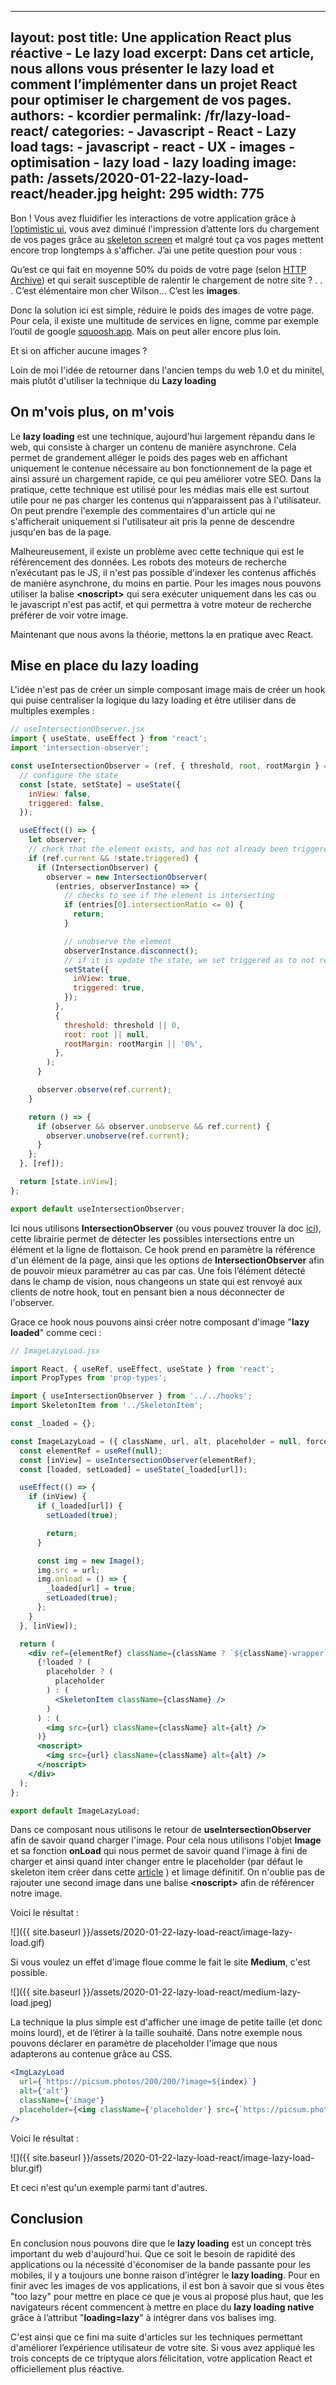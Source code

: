 
---
layout: post
title: Une application React plus réactive - Le lazy load
excerpt: Dans cet article, nous allons vous présenter le lazy load et comment l’implémenter dans un projet React pour optimiser le chargement de vos pages.
authors:
    - kcordier
permalink: /fr/lazy-load-react/
categories:
    - Javascript
    - React
    - Lazy load
tags:
    - javascript
    - react
    - UX
    - images
    - optimisation
    - lazy load
    - lazy loading
image:
    path: /assets/2020-01-22-lazy-load-react/header.jpg
    height: 295
    width: 775
---

Bon ! Vous avez fluidifier les interactions de votre application grâce à [l’optimistic ui](https://blog.eleven-labs.com/fr/optimistic-ui-avec-react-et-apollo-js/), vous avez diminué l'impression d’attente lors du chargement de vos pages grâce au [skeleton screen](https://blog.eleven-labs.com/fr/skeleton-screen-avec-react-et-apollo-js/) et malgré tout ça vos pages mettent encore trop longtemps à s'afficher. J’ai une petite question pour vous :

Qu’est ce qui fait en moyenne 50% du poids de votre page (selon [HTTP Archive](https://httparchive.org/)) et qui serait susceptible de ralentir le chargement de notre site ?
.
.
.
C’est élémentaire mon cher Wilson… C’est les **images**.

Donc la solution ici est simple, réduire le poids des images de votre page. Pour cela, il existe une multitude de services en ligne, comme par exemple l’outil de google [squoosh.app](http://squoosh.app). Mais on peut aller encore plus loin.

Et si on afficher aucune images ?

Loin de moi l'idée de retourner dans l'ancien temps du web 1.0 et du minitel, mais plutôt d'utiliser la technique du **Lazy loading**

## On m'vois plus, on m'vois

Le **lazy loading** est une technique, aujourd'hui largement répandu dans le web, qui consiste à charger un contenu de manière asynchrone. Cela permet de grandement alléger le poids des pages web en affichant uniquement le contenue nécessaire au bon fonctionnement de la page et ainsi assuré un chargement rapide, ce qui peu améliorer votre SEO.
Dans la pratique, cette technique est utilisé pour les médias mais elle est surtout utile pour ne pas charger les contenus qui n’apparaissent pas à l'utilisateur. On peut prendre l'exemple des commentaires d'un article qui ne s'afficherait uniquement si l'utilisateur ait pris la penne de descendre jusqu'en bas de la page.

Malheureusement, il existe un problème avec cette technique qui est le référencement des données. Les robots des moteurs de recherche n’exécutant pas le JS, il n'est pas possible d'indexer les contenus affichés de manière asynchrone, du moins en partie. Pour les images nous pouvons utiliser la balise  **\<noscript\>** qui sera exécuter uniquement dans les cas ou le javascript n'est pas actif, et qui permettra à votre moteur de recherche préférer de voir votre image.

Maintenant que nous avons la théorie, mettons la en pratique avec React.

## Mise en place du lazy loading

L'idée n'est pas de créer un simple composant image mais de créer un hook qui puise centraliser la logique du lazy loading et être utiliser dans de multiples exemples :
```jsx
// useIntersectionObserver.jsx
import { useState, useEffect } from 'react';
import 'intersection-observer';

const useIntersectionObserver = (ref, { threshold, root, rootMargin } = {}) => {
  // configure the state
  const [state, setState] = useState({
    inView: false,
    triggered: false,
  });

  useEffect(() => {
    let observer;
    // check that the element exists, and has not already been triggered
    if (ref.current && !state.triggered) {
      if (IntersectionObserver) {
        observer = new IntersectionObserver(
          (entries, observerInstance) => {
            // checks to see if the element is intersecting
            if (entries[0].intersectionRatio <= 0) {
              return;
            }

            // unobserve the element
            observerInstance.disconnect();
            // if it is update the state, we set triggered as to not re-observe the element
            setState({
              inView: true,
              triggered: true,
            });
          },
          {
            threshold: threshold || 0,
            root: root || null,
            rootMargin: rootMargin || '0%',
          },
        );
      }

      observer.observe(ref.current);
    }

    return () => {
      if (observer && observer.unobserve && ref.current) {
        observer.unobserve(ref.current);
      }
    };
  }, [ref]);

  return [state.inView];
};

export default useIntersectionObserver;
```
Ici nous utilisons **IntersectionObserver** (ou vous pouvez trouver la doc [ici](https://developer.mozilla.org/fr/docs/Web/API/Intersection_Observer_API)), cette librairie permet de détecter les possibles intersections entre un élément et la ligne de flottaison.
Ce hook prend en paramètre la référence d'un élément de la page, ainsi que les options de **IntersectionObserver** afin de pouvoir mieux paramétrer au cas par cas. Une fois l’élément détecté dans le champ de vision, nous changeons un state qui est renvoyé aux clients de notre hook, tout en pensant bien a nous déconnecter de l'observer.

Grace ce hook nous pouvons ainsi créer notre composant d'image "**lazy loaded**" comme ceci :
```jsx
// ImageLazyLoad.jsx

import React, { useRef, useEffect, useState } from 'react';
import PropTypes from 'prop-types';

import { useIntersectionObserver } from '../../hooks';
import SkeletonItem from '../SkeletonItem';

const _loaded = {};

const ImageLazyLoad = ({ className, url, alt, placeholder = null, forcePreloadImage = false }) => {
  const elementRef = useRef(null);
  const [inView] = useIntersectionObserver(elementRef);
  const [loaded, setLoaded] = useState(_loaded[url]);

  useEffect(() => {
    if (inView) {
      if (_loaded[url]) {
        setLoaded(true);

        return;
      }

      const img = new Image();
      img.src = url;
      img.onload = () => {
        _loaded[url] = true;
        setLoaded(true);
      };
    }
  }, [inView]);

  return (
    <div ref={elementRef} className={className ? `${className}-wrapper` : null}>
      {!loaded ? (
        placeholder ? (
          placeholder
        ) : (
          <SkeletonItem className={className} />
        )
      ) : (
        <img src={url} className={className} alt={alt} />
      )}
      <noscript>
        <img src={url} className={className} alt={alt} />
      </noscript>
    </div>
  );
};

export default ImageLazyLoad;
```
Dans ce composant nous utilisons le retour de **useIntersectionObserver** afin de savoir quand charger l'image. Pour cela nous utilisons l'objet **Image**  et sa fonction **onLoad**  qui nous permet de savoir quand l'image à fini de charger et ainsi quand inter changer entre le placeholder (par défaut le skeleton item créer dans cette [article](https://blog.eleven-labs.com/fr/skeleton-screen-avec-react-et-apollo-js/) ) et limage définitif. On n'oublie pas de rajouter une second image dans une balise **\<noscript\>** afin de référencer notre image.

Voici le résultat :

![]({{ site.baseurl }}/assets/2020-01-22-lazy-load-react/image-lazy-load.gif)

Si vous voulez un effet d'image floue comme le fait le site **Medium**, c'est possible.

![]({{ site.baseurl }}/assets/2020-01-22-lazy-load-react/medium-lazy-load.jpeg)

La technique la plus simple est d'afficher une image de petite taille (et donc moins lourd), et de l’étirer à la taille souhaité. Dans notre exemple nous pouvons déclarer en paramètre de placeholder l'image que nous adapterons au contenue grâce au CSS.
```jsx
<ImgLazyLoad
  url={`https://picsum.photos/200/200/?image=${index}`}
  alt={'alt'}
  className={'image'}
  placeholder={<img className={'placeholder'} src={`https://picsum.photos/30/30/?image=${index}`} alt={'alt'} />}
/>
```
Voici le résultat :

![]({{ site.baseurl }}/assets/2020-01-22-lazy-load-react/image-lazy-load-blur.gif)

Et ceci n'est qu'un exemple parmi tant d'autres.

## Conclusion
En conclusion nous pouvons dire que le **lazy loading** est un concept très important du web d'aujourd'hui. Que ce soit le besoin de rapidité des applications ou la nécessité d'économiser de la bande passante pour les mobiles, il y a toujours une bonne raison d’intégrer le **lazy loading**.
Pour en finir avec les images de vos applications, il est bon à savoir que si vous êtes "too lazy" pour mettre en place ce que je vous ai proposé plus haut, que les navigateurs récent commencent à mettre en place du **lazy loading native** grâce à l’attribut "**loading=lazy**" à intégrer dans vos balises img.

C'est ainsi que ce fini ma suite d'articles sur les techniques permettant d'améliorer l’expérience utilisateur de votre site. Si vous avez appliqué les trois concepts de ce triptyque alors félicitation, votre application React et officiellement plus réactive.

